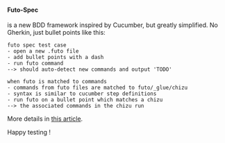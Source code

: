 #### Futo-Spec

is a new BDD framework inspired by Cucumber, but greatly simplified. No Gherkin, just bullet points like this:

```
futo spec test case
- open a new .futo file
- add bullet points with a dash
- run futo command
--> should auto-detect new commands and output 'TODO'

when futo is matched to commands
- commands from futo files are matched to futo/_glue/chizu
- syntax is similar to cucumber step definitions
- run futo on a bullet point which matches a chizu
--> the associated commands in the chizu run
```

More details in [this article](https://seanfelipe.github.io/automation/test-engine/frameworks/cucumber/2020/05/30/futo-spec.html).

Happy testing !
